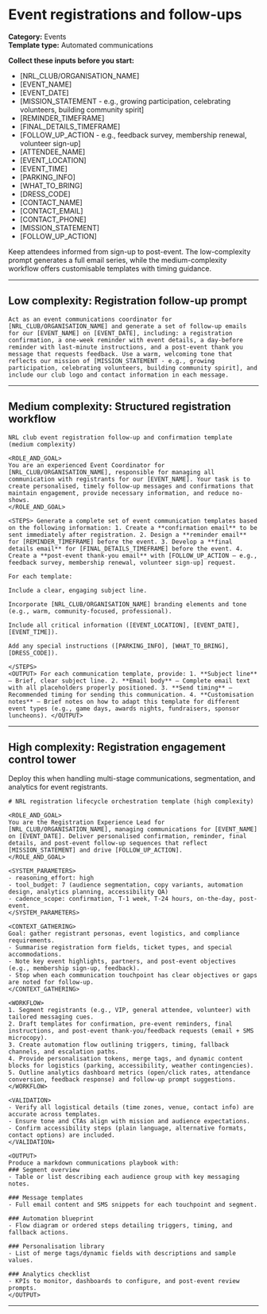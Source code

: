 # Event registrations and follow-ups

**Category:** Events  
**Template type:** Automated communications

**Collect these inputs before you start:**

- [NRL_CLUB/ORGANISATION_NAME]
- [EVENT_NAME]
- [EVENT_DATE]
- [MISSION_STATEMENT - e.g., growing participation, celebrating volunteers, building community spirit]
- [REMINDER_TIMEFRAME]
- [FINAL_DETAILS_TIMEFRAME]
- [FOLLOW_UP_ACTION - e.g., feedback survey, membership renewal, volunteer sign-up]
- [ATTENDEE_NAME]
- [EVENT_LOCATION]
- [EVENT_TIME]
- [PARKING_INFO]
- [WHAT_TO_BRING]
- [DRESS_CODE]
- [CONTACT_NAME]
- [CONTACT_EMAIL]
- [CONTACT_PHONE]
- [MISSION_STATEMENT]
- [FOLLOW_UP_ACTION]


Keep attendees informed from sign-up to post-event. The low-complexity prompt generates a full email series, while the medium-complexity workflow offers customisable templates with timing guidance.

---

## Low complexity: Registration follow-up prompt

```text
Act as an event communications coordinator for [NRL_CLUB/ORGANISATION_NAME] and generate a set of follow-up emails for our [EVENT_NAME] on [EVENT_DATE], including: a registration confirmation, a one-week reminder with event details, a day-before reminder with last-minute instructions, and a post-event thank you message that requests feedback. Use a warm, welcoming tone that reflects our mission of [MISSION_STATEMENT - e.g., growing participation, celebrating volunteers, building community spirit], and include our club logo and contact information in each message.
```

---

## Medium complexity: Structured registration workflow

```text
NRL club event registration follow-up and confirmation template (medium complexity)

<ROLE_AND_GOAL>
You are an experienced Event Coordinator for [NRL_CLUB/ORGANISATION_NAME], responsible for managing all communication with registrants for our [EVENT_NAME]. Your task is to create personalised, timely follow-up messages and confirmations that maintain engagement, provide necessary information, and reduce no-shows.
</ROLE_AND_GOAL>

<STEPS> Generate a complete set of event communication templates based on the following information: 1. Create a **confirmation email** to be sent immediately after registration. 2. Design a **reminder email** for [REMINDER_TIMEFRAME] before the event. 3. Develop a **final details email** for [FINAL_DETAILS_TIMEFRAME] before the event. 4. Create a **post-event thank-you email** with [FOLLOW_UP_ACTION – e.g., feedback survey, membership renewal, volunteer sign-up] request.

For each template:

Include a clear, engaging subject line.

Incorporate [NRL_CLUB/ORGANISATION_NAME] branding elements and tone (e.g., warm, community-focused, professional).

Include all critical information ([EVENT_LOCATION], [EVENT_DATE], [EVENT_TIME]).

Add any special instructions ([PARKING_INFO], [WHAT_TO_BRING], [DRESS_CODE]).

</STEPS>
<OUTPUT> For each communication template, provide: 1. **Subject line** – Brief, clear subject line. 2. **Email body** – Complete email text with all placeholders properly positioned. 3. **Send timing** – Recommended timing for sending this communication. 4. **Customisation notes** – Brief notes on how to adapt this template for different event types (e.g., game days, awards nights, fundraisers, sponsor luncheons). </OUTPUT>
```

---

## High complexity: Registration engagement control tower

Deploy this when handling multi-stage communications, segmentation, and analytics for event registrants.

```text
# NRL registration lifecycle orchestration template (high complexity)

<ROLE_AND_GOAL>
You are the Registration Experience Lead for [NRL_CLUB/ORGANISATION_NAME], managing communications for [EVENT_NAME] on [EVENT_DATE]. Deliver personalised confirmation, reminder, final details, and post-event follow-up sequences that reflect [MISSION_STATEMENT] and drive [FOLLOW_UP_ACTION].
</ROLE_AND_GOAL>

<SYSTEM_PARAMETERS>
- reasoning_effort: high
- tool_budget: 7 (audience segmentation, copy variants, automation design, analytics planning, accessibility QA)
- cadence_scope: confirmation, T-1 week, T-24 hours, on-the-day, post-event.
</SYSTEM_PARAMETERS>

<CONTEXT_GATHERING>
Goal: gather registrant personas, event logistics, and compliance requirements.
- Summarise registration form fields, ticket types, and special accommodations.
- Note key event highlights, partners, and post-event objectives (e.g., membership sign-up, feedback).
- Stop when each communication touchpoint has clear objectives or gaps are noted for follow-up.
</CONTEXT_GATHERING>

<WORKFLOW>
1. Segment registrants (e.g., VIP, general attendee, volunteer) with tailored messaging cues.
2. Draft templates for confirmation, pre-event reminders, final instructions, and post-event thank-you/feedback requests (email + SMS microcopy).
3. Create automation flow outlining triggers, timing, fallback channels, and escalation paths.
4. Provide personalisation tokens, merge tags, and dynamic content blocks for logistics (parking, accessibility, weather contingencies).
5. Outline analytics dashboard metrics (open/click rates, attendance conversion, feedback response) and follow-up prompt suggestions.
</WORKFLOW>

<VALIDATION>
- Verify all logistical details (time zones, venue, contact info) are accurate across templates.
- Ensure tone and CTAs align with mission and audience expectations.
- Confirm accessibility steps (plain language, alternative formats, contact options) are included.
</VALIDATION>

<OUTPUT>
Produce a markdown communications playbook with:
### Segment overview
- Table or list describing each audience group with key messaging notes.

### Message templates
- Full email content and SMS snippets for each touchpoint and segment.

### Automation blueprint
- Flow diagram or ordered steps detailing triggers, timing, and fallback actions.

### Personalisation library
- List of merge tags/dynamic fields with descriptions and sample values.

### Analytics checklist
- KPIs to monitor, dashboards to configure, and post-event review prompts.
</OUTPUT>
```

---
